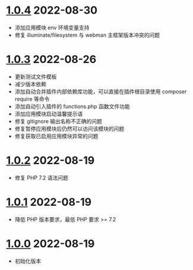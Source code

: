 # [1.0.4](https://github.com/ifui/webman-module/releases/tag/v1.0.4) 2022-08-30
- 添加应用模块 env 环境变量支持
- 修复 illuminate/filesystem 与 webman 主框架版本冲突的问题

# [1.0.3](https://github.com/ifui/webman-module/releases/tag/v1.0.3) 2022-08-26
- 更新测试文件模板
- 减少版本依赖
- 添加自动合并插件内部依赖库功能，可以直接在插件根目录使用 composer require 等命令
- 添加自动引入插件的 functions.php 函数文件功能
- 添加应用模块启动温馨提示语
- 修复 gitignore 输出名称不正确的问题
- 修复暂停应用模块后仍然可以访问该模块的问题
- 修复获取已启用应用模块异常的问题

# [1.0.2](https://github.com/ifui/webman-module/releases/tag/v1.0.1) 2022-08-19
- 修复 PHP 7.2 语法问题

# [1.0.1](https://github.com/ifui/webman-module/releases/tag/v1.0.1) 2022-08-19
- 降低 PHP 版本要求，最低 PHP 要求 >= 7.2

# [1.0.0](https://github.com/ifui/webman-module/releases/tag/v1.0.0) 2022-08-19
- 初始化版本